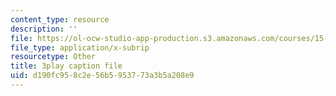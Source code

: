 ```yaml
---
content_type: resource
description: ''
file: https://ol-ocw-studio-app-production.s3.amazonaws.com/courses/15-071-the-analytics-edge-spring-2017/d190fc958c2e56b5953773a3b5a208e9_YaEufT_7EbU.vtt
file_type: application/x-subrip
resourcetype: Other
title: 3play caption file
uid: d190fc95-8c2e-56b5-9537-73a3b5a208e9
---
```

